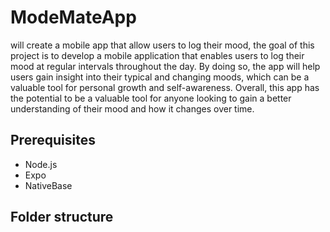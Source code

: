 # ModeMateApp
will create a mobile app that allow users to log their mood, the goal of this project is to develop a mobile application that enables
users to log their mood at regular intervals throughout the day. By doing so, the app will help users gain insight into their typical and
changing moods, which can be a valuable tool for personal growth and self-awareness.
Overall, this app has the potential to be a valuable tool for anyone looking to gain a better understanding of their mood and how it
changes over time.

## Prerequisites
- Node.js
- Expo
- NativeBase
## Folder structure
